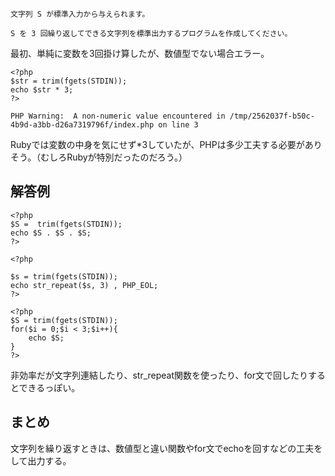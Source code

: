 ```
文字列 S が標準入力から与えられます。

S を 3 回繰り返してできる文字列を標準出力するプログラムを作成してください。
```

最初、単純に変数を3回掛け算したが、数値型でない場合エラー。

```
<?php
$str = trim(fgets(STDIN));
echo $str * 3;
?>
```
```
PHP Warning:  A non-numeric value encountered in /tmp/2562037f-b50c-4b9d-a3bb-d26a7319796f/index.php on line 3
```

Rubyでは変数の中身を気にせず*3していたが、PHPは多少工夫する必要がありそう。（むしろRubyが特別だったのだろう。）

## 解答例

```
<?php
$S =  trim(fgets(STDIN));
echo $S . $S . $S;
?>
```

```
<?php

$s = trim(fgets(STDIN));
echo str_repeat($s, 3) , PHP_EOL;
?>
```

```
<?php
$S = trim(fgets(STDIN));
for($i = 0;$i < 3;$i++){
    echo $S;
}
?>
```

非効率だが文字列連結したり、str_repeat関数を使ったり、for文で回したりするとできるっぽい。

## まとめ

文字列を繰り返すときは、数値型と違い関数やfor文でechoを回すなどの工夫をして出力する。
